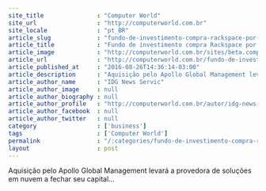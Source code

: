 ```yaml
---
site_title               : "Computer World"
site_url                 : "http://computerworld.com.br"
site_locale              : "pt_BR"
article_slug             : "fundo-de-investimento-compra-rackspace-por-uss-4-3-bilhoes"
article_title            : "Fundo de investimento compra Rackspace por US$ 4,3 bilhões"
article_image            : "http://computerworld.com.br/sites/beta.computerworld.com.br/files/news_articles/data_center_cloud_nuvem_servidor.jpg"
article_url              : "http://computerworld.com.br/fundo-de-investimento-compra-rackspace-por-us-43-bilhoes"
article_published_at     : "2016-08-26T14:36:14-03:00"
article_description      : "Aquisição pelo Apollo Global Management levará a provedora de soluções em nuvem a fechar seu capital..."
article_author_name      : "IDG News Servic"
article_author_image     : null
article_author_biography : null
article_author_profile   : "http://computerworld.com.br/autor/idg-news-service"
article_author_facebook  : null
article_author_twitter   : null
category                 : ['business']
tags                     : ['Computer World']
permalink                : "/:categories/fundo-de-investimento-compra-rackspace-por-uss-4-3-bilhoes/"
layout                   : post
---
```


Aquisição pelo Apollo Global Management levará a provedora de soluções em nuvem a fechar seu capital...
